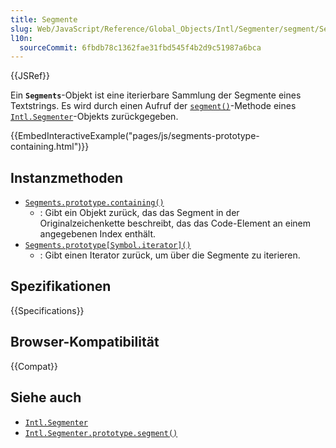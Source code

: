 ```yaml
---
title: Segmente
slug: Web/JavaScript/Reference/Global_Objects/Intl/Segmenter/segment/Segments
l10n:
  sourceCommit: 6fbdb78c1362fae31fbd545f4b2d9c51987a6bca
---
```


{{JSRef}}

Ein **`Segments`**-Objekt ist eine iterierbare Sammlung der Segmente eines Textstrings. Es wird durch einen Aufruf der [`segment()`](/de/docs/Web/JavaScript/Reference/Global_Objects/Intl/Segmenter/segment)-Methode eines [`Intl.Segmenter`](/de/docs/Web/JavaScript/Reference/Global_Objects/Intl/Segmenter)-Objekts zurückgegeben.

{{EmbedInteractiveExample("pages/js/segments-prototype-containing.html")}}

## Instanzmethoden

- [`Segments.prototype.containing()`](/de/docs/Web/JavaScript/Reference/Global_Objects/Intl/Segmenter/segment/Segments/containing)
  - : Gibt ein Objekt zurück, das das Segment in der Originalzeichenkette beschreibt, das das Code-Element an einem angegebenen Index enthält.
- [`Segments.prototype[Symbol.iterator]()`](/de/docs/Web/JavaScript/Reference/Global_Objects/Intl/Segmenter/segment/Segments/Symbol.iterator)
  - : Gibt einen Iterator zurück, um über die Segmente zu iterieren.

## Spezifikationen

{{Specifications}}

## Browser-Kompatibilität

{{Compat}}

## Siehe auch

- [`Intl.Segmenter`](/de/docs/Web/JavaScript/Reference/Global_Objects/Intl/Segmenter)
- [`Intl.Segmenter.prototype.segment()`](/de/docs/Web/JavaScript/Reference/Global_Objects/Intl/Segmenter/segment)

